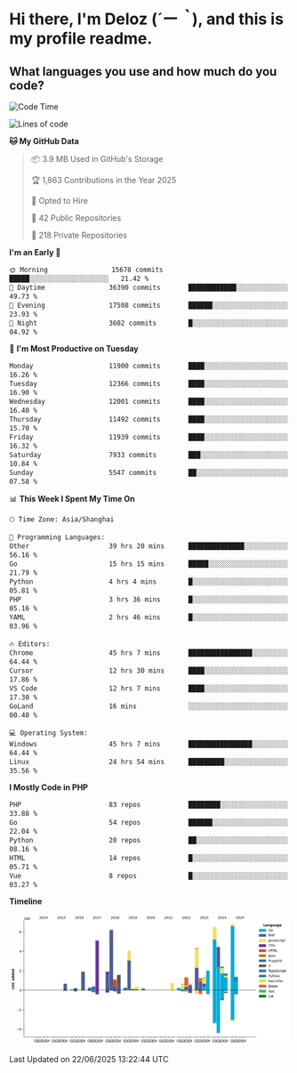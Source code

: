 # **Hi there, I'm Deloz (*´ー｀*), and this is my profile readme.**

## **What languages you use and how much do you code?**

<!--START_SECTION:waka-->
![Code Time](http://img.shields.io/badge/Code%20Time-6%2C731%20hrs%2023%20mins-blue)

![Lines of code](https://img.shields.io/badge/From%20Hello%20World%20I%27ve%20Written-59.9%20million%20lines%20of%20code-blue)

**🐱 My GitHub Data** 

> 📦 3.9 MB Used in GitHub's Storage 
 > 
> 🏆 1,863 Contributions in the Year 2025
 > 
> 💼 Opted to Hire
 > 
> 📜 42 Public Repositories 
 > 
> 🔑 218 Private Repositories 
 > 
**I'm an Early 🐤** 

```text
🌞 Morning                15678 commits       █████░░░░░░░░░░░░░░░░░░░░   21.42 % 
🌆 Daytime                36390 commits       ████████████░░░░░░░░░░░░░   49.73 % 
🌃 Evening                17508 commits       ██████░░░░░░░░░░░░░░░░░░░   23.93 % 
🌙 Night                  3602 commits        █░░░░░░░░░░░░░░░░░░░░░░░░   04.92 % 
```
📅 **I'm Most Productive on Tuesday** 

```text
Monday                   11900 commits       ████░░░░░░░░░░░░░░░░░░░░░   16.26 % 
Tuesday                  12366 commits       ████░░░░░░░░░░░░░░░░░░░░░   16.90 % 
Wednesday                12001 commits       ████░░░░░░░░░░░░░░░░░░░░░   16.40 % 
Thursday                 11492 commits       ████░░░░░░░░░░░░░░░░░░░░░   15.70 % 
Friday                   11939 commits       ████░░░░░░░░░░░░░░░░░░░░░   16.32 % 
Saturday                 7933 commits        ███░░░░░░░░░░░░░░░░░░░░░░   10.84 % 
Sunday                   5547 commits        ██░░░░░░░░░░░░░░░░░░░░░░░   07.58 % 
```


📊 **This Week I Spent My Time On** 

```text
🕑︎ Time Zone: Asia/Shanghai

💬 Programming Languages: 
Other                    39 hrs 20 mins      ██████████████░░░░░░░░░░░   56.16 % 
Go                       15 hrs 15 mins      █████░░░░░░░░░░░░░░░░░░░░   21.79 % 
Python                   4 hrs 4 mins        █░░░░░░░░░░░░░░░░░░░░░░░░   05.81 % 
PHP                      3 hrs 36 mins       █░░░░░░░░░░░░░░░░░░░░░░░░   05.16 % 
YAML                     2 hrs 46 mins       █░░░░░░░░░░░░░░░░░░░░░░░░   03.96 % 

🔥 Editors: 
Chrome                   45 hrs 7 mins       ████████████████░░░░░░░░░   64.44 % 
Cursor                   12 hrs 30 mins      ████░░░░░░░░░░░░░░░░░░░░░   17.86 % 
VS Code                  12 hrs 7 mins       ████░░░░░░░░░░░░░░░░░░░░░   17.30 % 
GoLand                   16 mins             ░░░░░░░░░░░░░░░░░░░░░░░░░   00.40 % 

💻 Operating System: 
Windows                  45 hrs 7 mins       ████████████████░░░░░░░░░   64.44 % 
Linux                    24 hrs 54 mins      █████████░░░░░░░░░░░░░░░░   35.56 % 
```

**I Mostly Code in PHP** 

```text
PHP                      83 repos            ████████░░░░░░░░░░░░░░░░░   33.88 % 
Go                       54 repos            ██████░░░░░░░░░░░░░░░░░░░   22.04 % 
Python                   20 repos            ██░░░░░░░░░░░░░░░░░░░░░░░   08.16 % 
HTML                     14 repos            █░░░░░░░░░░░░░░░░░░░░░░░░   05.71 % 
Vue                      8 repos             █░░░░░░░░░░░░░░░░░░░░░░░░   03.27 % 
```



**Timeline**

![Lines of Code chart](https://raw.githubusercontent.com/deloz/deloz/main/assets/bar_graph.png)


 Last Updated on 22/06/2025 13:22:44 UTC
<!--END_SECTION:waka-->
